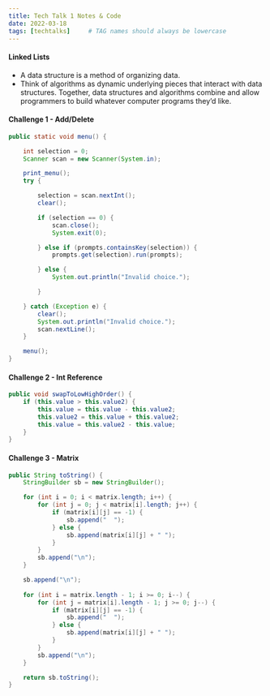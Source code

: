 ```yaml
---
title: Tech Talk 1 Notes & Code
date: 2022-03-18
tags: [techtalks]     # TAG names should always be lowercase
---
```


#### Linked Lists

- A data structure is a method of organizing data.
- Think of algorithms as dynamic underlying pieces that interact with data structures. Together, data structures and algorithms combine and allow programmers to build whatever computer programs they’d like.


#### Challenge 1 - Add/Delete

```java
public static void menu() {

    int selection = 0;
    Scanner scan = new Scanner(System.in);

    print_menu();
    try {

        selection = scan.nextInt();
        clear();

        if (selection == 0) {
            scan.close();
            System.exit(0);

        } else if (prompts.containsKey(selection)) {
            prompts.get(selection).run(prompts);

        } else {
            System.out.println("Invalid choice.");

        }

    } catch (Exception e) {
        clear();
        System.out.println("Invalid choice.");
        scan.nextLine();
    }

    menu();
}
```


#### Challenge 2 - Int Reference

```java
public void swapToLowHighOrder() {
    if (this.value > this.value2) {
        this.value = this.value - this.value2;
        this.value2 = this.value + this.value2;
        this.value = this.value2 - this.value;
    }
}
```

#### Challenge 3 - Matrix

```java
public String toString() {
    StringBuilder sb = new StringBuilder();

    for (int i = 0; i < matrix.length; i++) {
        for (int j = 0; j < matrix[i].length; j++) {
            if (matrix[i][j] == -1) {
                sb.append("  ");
            } else {
                sb.append(matrix[i][j] + " ");
            }
        }
        sb.append("\n");
    }

    sb.append("\n");
    
    for (int i = matrix.length - 1; i >= 0; i--) {
        for (int j = matrix[i].length - 1; j >= 0; j--) {
            if (matrix[i][j] == -1) {
                sb.append("  ");
            } else {
                sb.append(matrix[i][j] + " ");
            }
        }
        sb.append("\n");
    }

    return sb.toString();
}
```